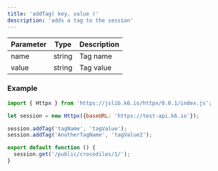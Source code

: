 ```yaml
---
title: 'addTag( key, value )'
description: 'adds a tag to the session'
---
```



| Parameter | Type            | Description                                                      |
| --------- | --------------- | ---------------------------------------------------------------- |
| name  | string  | Tag name |
| value  | string  | Tag value |


### Example

<CodeGroup labels={[]}>

```javascript
import { Httpx } from 'https://jslib.k6.io/httpx/0.0.1/index.js';

let session = new Httpx({baseURL: 'https://test-api.k6.io'});

session.addTag('tagName', 'tagValue');
session.addTag('AnotherTagName', 'tagValue2');

export default function () {
  session.get('/public/crocodiles/1/'); 
}
```

</CodeGroup>